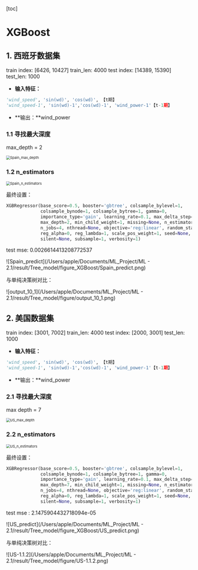[toc]

# XGBoost

## 1. 西班牙数据集

train index: [6426, 10427]   train_len: 4000
test index: [14389, 15390]  test_len: 1000

- **输入特征：**

```python
'wind_speed', 'sin(wd)', 'cos(wd)', 【t期】
'wind_speed-1', 'sin(wd)-1','cos(wd)-1', 'wind_power-1'【t-1期】
```

- **输出：**wind_power

### 1.1 寻找最大深度

max_depth = 2

<img src="/Users/apple/Documents/ML_Project/ML - 2.1/result/Tree_model/figure_XGBoost/Spain_max_depth.png" alt="Spain_max_depth" style="zoom:67%;" />

### 1.2 n_estimators

<img src="/Users/apple/Documents/ML_Project/ML - 2.1/result/Tree_model/figure_XGBoost/Spain_n_estimators.png" alt="Spain_n_estimators" style="zoom:67%;" />

最终设置：

```python
XGBRegressor(base_score=0.5, booster='gbtree', colsample_bylevel=1,
             colsample_bynode=1, colsample_bytree=1, gamma=0,
             importance_type='gain', learning_rate=0.1, max_delta_step=0,
             max_depth=2, min_child_weight=1, missing=None, n_estimators=100,
             n_jobs=4, nthread=None, objective='reg:linear', random_state=0,
             reg_alpha=0, reg_lambda=1, scale_pos_weight=1, seed=None,
             silent=None, subsample=1, verbosity=1) 
```

test mse: 0.0026614413208772537

![Spain_predict](/Users/apple/Documents/ML_Project/ML - 2.1/result/Tree_model/figure_XGBoost/Spain_predict.png)

与单纯决策树对比：

![output_10_1](/Users/apple/Documents/ML_Project/ML - 2.1/result/Tree_model/figure/output_10_1.png)

## 2. 美国数据集

train index: [3001, 7002]   train_len: 4000
test index: [2000, 3001]  test_len: 1000

- **输入特征：**

```python
'wind_speed', 'sin(wd)', 'cos(wd)', 【t期】
'wind_speed-1', 'sin(wd)-1','cos(wd)-1', 'wind_power-1'【t-1期】
```

- **输出：**wind_power

### 2.1 寻找最大深度

max depth = 7

<img src="/Users/apple/Documents/ML_Project/ML - 2.1/result/Tree_model/figure_XGBoost/US_max_depth.png" alt="US_max_depth" style="zoom:67%;" />

### 2.2 n_estimators

<img src="/Users/apple/Documents/ML_Project/ML - 2.1/result/Tree_model/figure_XGBoost/US_n_estimators.png" alt="US_n_estimators" style="zoom:67%;" />

最终设置：

```python
XGBRegressor(base_score=0.5, booster='gbtree', colsample_bylevel=1,
             colsample_bynode=1, colsample_bytree=1, gamma=0,
             importance_type='gain', learning_rate=0.1, max_delta_step=0,
             max_depth=7, min_child_weight=1, missing=None, n_estimators=100,
             n_jobs=4, nthread=None, objective='reg:linear', random_state=0,
             reg_alpha=0, reg_lambda=1, scale_pos_weight=1, seed=None,
             silent=None, subsample=1, verbosity=1) 
```

test mse : 2.1475904432718094e-05

![US_predict](/Users/apple/Documents/ML_Project/ML - 2.1/result/Tree_model/figure_XGBoost/US_predict.png)

与单纯决策树对比：

![US-1.1.2](/Users/apple/Documents/ML_Project/ML - 2.1/result/Tree_model/figure/US-1.1.2.png)